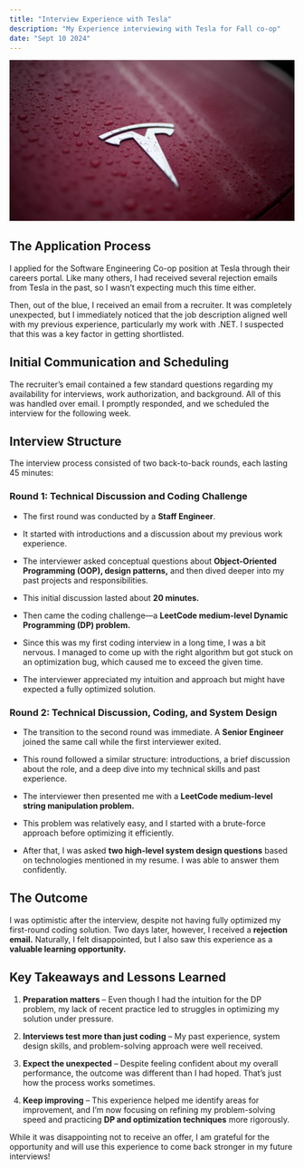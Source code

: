 ```yaml
---
title: "Interview Experience with Tesla"
description: "My Experience interviewing with Tesla for Fall co-op"
date: "Sept 10 2024"
---
```


![Tesla](./tesla.jpeg)

## The Application Process

I applied for the Software Engineering Co-op position at Tesla through their careers portal. Like many others, I had received several rejection emails from Tesla in the past, so I wasn’t expecting much this time either.

Then, out of the blue, I received an email from a recruiter. It was completely unexpected, but I immediately noticed that the job description aligned well with my previous experience, particularly my work with .NET. I suspected that this was a key factor in getting shortlisted.

## Initial Communication and Scheduling

The recruiter’s email contained a few standard questions regarding my availability for interviews, work authorization, and background. All of this was handled over email. I promptly responded, and we scheduled the interview for the following week.

## Interview Structure

The interview process consisted of two back-to-back rounds, each lasting 45 minutes:

### Round 1: Technical Discussion and Coding Challenge

 - The first round was conducted by a **Staff Engineer**.

 - It started with introductions and a discussion about my previous work experience.

 - The interviewer asked conceptual questions about **Object-Oriented Programming (OOP), design patterns,** and then dived deeper into my past projects and responsibilities.

 - This initial discussion lasted about **20 minutes.**

 - Then came the coding challenge—a **LeetCode medium-level Dynamic Programming (DP) problem.**

 - Since this was my first coding interview in a long time, I was a bit nervous. I managed to come up with the right algorithm but got stuck on an optimization bug, which caused me to exceed the given time.

 - The interviewer appreciated my intuition and approach but might have expected a fully optimized solution.


### Round 2: Technical Discussion, Coding, and System Design

 - The transition to the second round was immediate. A **Senior Engineer** joined the same call while the first interviewer exited.

 - This round followed a similar structure: introductions, a brief discussion about the role, and a deep dive into my technical skills and past experience.

 - The interviewer then presented me with a **LeetCode medium-level string manipulation problem.**

 - This problem was relatively easy, and I started with a brute-force approach before optimizing it efficiently.

 - After that, I was asked **two high-level system design questions** based on technologies mentioned in my resume. I was able to answer them confidently.


## The Outcome

I was optimistic after the interview, despite not having fully optimized my first-round coding solution. Two days later, however, I received a **rejection email.** Naturally, I felt disappointed, but I also saw this experience as a **valuable learning opportunity.**

## Key Takeaways and Lessons Learned

1. **Preparation matters** – Even though I had the intuition for the DP problem, my lack of recent practice led to struggles in optimizing my solution under pressure.

2. **Interviews test more than just coding** – My past experience, system design skills, and problem-solving approach were well received.

3. **Expect the unexpected** – Despite feeling confident about my overall performance, the outcome was different than I had hoped. That’s just how the process works sometimes.

4. **Keep improving** – This experience helped me identify areas for improvement, and I’m now focusing on refining my problem-solving speed and practicing **DP and optimization techniques** more rigorously.


While it was disappointing not to receive an offer, I am grateful for the opportunity and will use this experience to come back stronger in my future interviews!